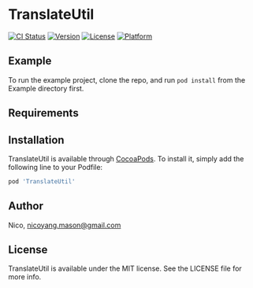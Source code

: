 # TranslateUtil

[![CI Status](https://img.shields.io/travis/Nico/TranslateUtil.svg?style=flat)](https://travis-ci.org/Nico/TranslateUtil)
[![Version](https://img.shields.io/cocoapods/v/TranslateUtil.svg?style=flat)](https://cocoapods.org/pods/TranslateUtil)
[![License](https://img.shields.io/cocoapods/l/TranslateUtil.svg?style=flat)](https://cocoapods.org/pods/TranslateUtil)
[![Platform](https://img.shields.io/cocoapods/p/TranslateUtil.svg?style=flat)](https://cocoapods.org/pods/TranslateUtil)

## Example

To run the example project, clone the repo, and run `pod install` from the Example directory first.

## Requirements

## Installation

TranslateUtil is available through [CocoaPods](https://cocoapods.org). To install
it, simply add the following line to your Podfile:

```ruby
pod 'TranslateUtil'
```

## Author

Nico, nicoyang.mason@gmail.com

## License

TranslateUtil is available under the MIT license. See the LICENSE file for more info.
